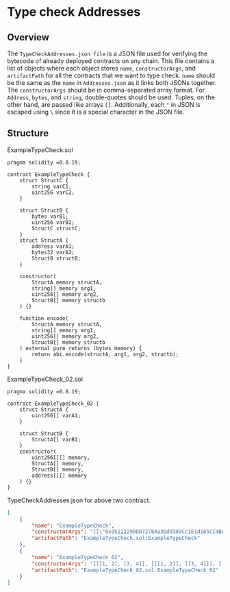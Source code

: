 # Type check Addresses

## Overview

The `TypeCheckAddresses.json file` is a JSON file used for verifying the bytecode of already deployed contracts on any chain. This file contains a list of objects where each object stores `name`, `constructorArgs`, and `artifactPath` for all the contracts that we want to type check. `name` should be the same as the `name` in `Addresses.json` as it links both JSONs together. The `constructorArgs` should be in comma-separated array format. For `Address`, `bytes`, and `string`, double-quotes should be used. Tuples, on the other hand, are passed like arrays `[]`. Additionally, each `"` in JSON is escaped using `\` since it is a special character in the JSON file.

## Structure
ExampleTypeCheck.sol
```solidity
pragma solidity =0.8.19;

contract ExampleTypeCheck {
    struct StructC {
        string varC1;
        uint256 varC2;
    }

    struct StructB {
        bytes varB1;
        uint256 varB2;
        StructC structC;
    }
    struct StructA {
        address varA1;
        bytes32 varA2;
        StructB structB;
    }

    constructor(
        StructA memory structA,
        string[] memory arg1,
        uint256[] memory arg2,
        StructB[] memory structb
    ) {}

    function encode(
        StructA memory structA,
        string[] memory arg1,
        uint256[] memory arg2,
        StructB[] memory structb
    ) external pure returns (bytes memory) {
        return abi.encode(structA, arg1, arg2, structb);
    }
}
```

ExampleTypeCheck_02.sol
```solidity
pragma solidity =0.8.19;

contract ExampleTypeCheck_02 {
    struct StructA {
        uint256[] varA1;
    }

    struct StructB {
        StructA[] varB1;
    }
    constructor(
        uint256[][] memory,
        StructA[] memory,
        StructB[] memory,
        address[][] memory
    ) {}
}
```


TypeCheckAddresses.json for above two contract.
```json
[
    {
        "name": "ExampleTypeCheck",
        "constructorArgs": "[[\"0x95222290DD7278Aa3Ddd389Cc1E1d165CC4BAfe5\", \"0x95222290dd7278aa3ddd389cc1e1d165cc4bafe5000000000000000000000000\", [\"0x95222290DD7278Aa3Ddd389Cc1E1d165CC4BAfe5\", 2, [\"0x95222290DD7278Aa3Ddd389Cc1E1d165CC4BAfe5\", 2]]], [\"Arg1\", \"Arg2\"], [2, 3], [[\"0x95222290DD7278Aa3Ddd389Cc1E1d165CC4BAfe5\", 2, [\"0x95222290DD7278Aa3Ddd389Cc1E1d165CC4BAfe5\", 2]], [\"0x95222290DD7278Aa3Ddd389Cc1E1d165CC4BAfe5\", 2, [\"0x95222290DD7278Aa3Ddd389Cc1E1d165CC4BAfe5\", 2]]]]",
        "artifactPath": "ExampleTypeCheck.sol:ExampleTypeCheck"
    },
    {
        "name": "ExampleTypeCheck_02",
        "constructorArgs": "[[[1, 2], [3, 4]], [[[1, 2]], [[3, 4]]], [[[[[1, 2]], [[3, 4]]]], [[[[5, 6]], [[7, 8]]]]], [[\"0x95222290DD7278Aa3Ddd389Cc1E1d165CC4BAfe5\"], [\"0x95222290DD7278Aa3Ddd389Cc1E1d165CC4BAfe5\"]]]",
        "artifactPath": "ExampleTypeCheck_02.sol:ExampleTypeCheck_02"
    }
]
```